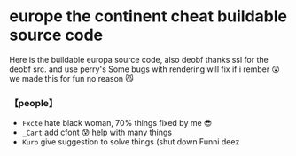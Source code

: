 # europe the continent cheat buildable source code
Here is the buildable europa source code, also deobf thanks ssl for the deobf src. and use perry's
Some bugs with rendering will fix if i rember 😲
we made this for fun no reason 😼

### 【people】
- `Fxcte` hate black woman, 70% things fixed by me 😎 
- `_Cart` add cfont 😰 help with many things
- `Kuro` give suggestion to solve things (shut down
Funni deez

